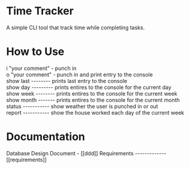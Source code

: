 # Time Tracker
A simple CLI tool that track time while completing tasks. 


# How to Use  
i "your comment" - punch in  
o "your comment" - punch in and print entry to the console  
show last -------- prints last entry to the console  
show day --------- prints entires to the console for the current day  
show week -------- prints entires to the console for the current week  
show month ------- prints entires to the console for the current month  
status ----------- show weather the user is punched in or out  
report ----------- show the house worked each day of the current week  


# Documentation
Database Design Document - [[ddd]]
Requirements ------------- [[requirements]]
